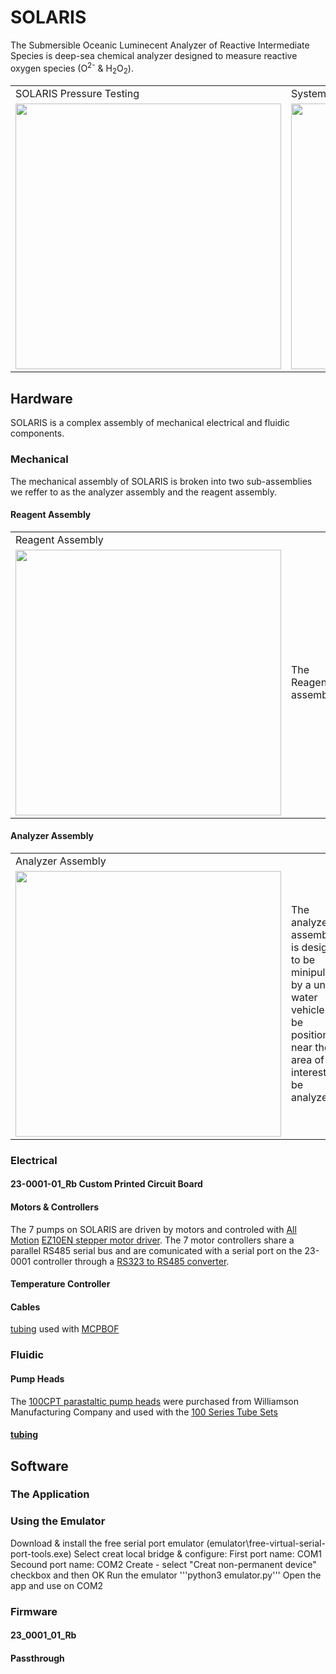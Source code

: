 # SOLARIS
The Submersible Oceanic Luminecent Analyzer of Reactive Intermediate Species is deep-sea chemical analyzer designed to measure reactive oxygen species (O<sup>2-</sup> & H<sub>2</sub>O<sub>2</sub>).

<table>
  <tr>
    <td>SOLARIS Pressure Testing</td>
     <td>System Schematic</td>
  </tr>
  <tr>
    <td><img src="https://user-images.githubusercontent.com/57682790/220796370-8fd705e8-36ad-4265-8744-91ff943fbad6.jpeg" width="425"></td>
    <td><img src="https://user-images.githubusercontent.com/57682790/220803921-1aea62c2-e4da-48ba-9d18-7e5da49a30eb.jpg" width="425"></td>
  </tr>
</table>

## Hardware
SOLARIS is a complex assembly of mechanical electrical and fluidic components.

### Mechanical
The mechanical assembly of SOLARIS is broken into two sub-assemblies we reffer to as the analyzer assembly and the reagent assembly. 

#### Reagent Assembly
<table>
  <tr>
    <td>Reagent Assembly</td>
  </tr>
  <tr>
    <td><img src="https://user-images.githubusercontent.com/57682790/220811167-8a5c0d3d-fa57-4d1d-abc4-ac9f06bc5743.jpg" width="425"></td>
    <td>The Reagent assembly</td>
  </tr>
</table>

#### Analyzer Assembly
<table>
  <tr>
     <td>Analyzer Assembly</td>
  </tr>
  <tr style=width="425">
    <td><img src="https://user-images.githubusercontent.com/57682790/220812175-405a97de-7c42-4121-8cdf-d5d6d8e77be0.jpg" width="425"></td>
    <td>The analyzer assembly is designed to be minipulated by a under water vehicle to be positioned near the area of interest to be analyzed.</td>
  </tr>
</table>

### Electrical

#### 23-0001-01_Rb Custom Printed Circuit Board

#### Motors & Controllers
The 7 pumps on SOLARIS are driven by motors and controled with [All Motion](https://www.allmotion.com/) [EZ10EN stepper motor driver](https://www.allmotion.com/ez10en). The 7 motor controllers share a parallel RS485 serial bus and are comunicated with a serial port on the 23-0001 controller through a [RS323 to RS485 converter](https://www.allmotion.com/rs485-ne).
#### Temperature Controller

#### Cables
[tubing](https://www.mcmaster.com/5549K55/) used with [MCPBOF](https://www.macartney.com/what-we-offer/systems-and-products/connectors/subconn/subconn-micro-circular-series/subconn-micro-circular-2-3-4-5-6-and-8-contacts-and-g2-2-3-and-4-contacts/)

### Fluidic 

#### Pump Heads
The [100CPT parastaltic pump heads](https://www.wmcpumps.com/100cpt-series-micro-peristaltic-pump) were purchased from Williamson Manufacturing Company and used with the [100 Series Tube Sets](https://www.wmcpumps.com/100200220-series-tube-sets)

#### [tubing](https://www.mcmaster.com/5384K515/)

## Software

### The Application

### Using the Emulator

Download & install the free serial port emulator (emulator\free-virtual-serial-port-tools.exe)
  Select creat local bridge & configure:
    First port name: COM1
    Secound port name: COM2
  Create - select "Creat non-permanent device" checkbox and then OK
Run the emulator
  '''python3 emulator.py'''
Open the app and use on COM2

### Firmware

#### 23_0001_01_Rb

#### Passthrough
  

